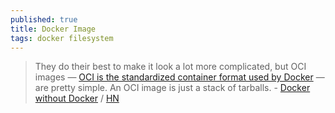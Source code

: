 ```yaml
---
published: true
title: Docker Image
tags: docker filesystem
---
```

> They do their best to make it look a lot more complicated, but OCI images — [OCI is the standardized container format used by Docker](https://github.com/opencontainers/image-spec) — are pretty simple. An OCI image is just a stack of tarballs. - [Docker without Docker](https://fly.io/blog/docker-without-docker/) / [HN](https://news.ycombinator.com/item?id=26746280)